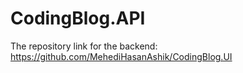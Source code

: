 # CodingBlog.API

The repository link for the backend: https://github.com/MehediHasanAshik/CodingBlog.UI
